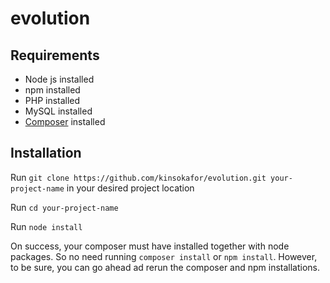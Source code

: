 # evolution
<h2>Requirements</h2>
<ul>
  <li>Node js installed</li>
  <li>npm installed</li>
  <li>PHP installed</li>
  <li>MySQL installed</li>
  <li><a href="https://getcomposer.org/download/" target="_blank">Composer</a> installed</li>
</ul>

<h2>Installation</h2>
<p>Run <code>git clone https://github.com/kinsokafor/evolution.git your-project-name</code> in your desired project location</p>
<p>Run <code>cd your-project-name</code></p>
<p>Run <code>node install</code></p>
<p>On success, your composer must have installed together with node packages. So no need running <code>composer install</code> or <code>npm install</code>. However, to be sure, you can go ahead ad rerun the composer and npm installations.</p>
